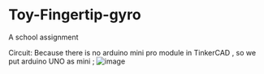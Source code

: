 # Toy-Fingertip-gyro
A school assignment 

Circuit:
Because there is no arduino mini pro module in TinkerCAD , so we put arduino UNO as mini ;
![image]()
